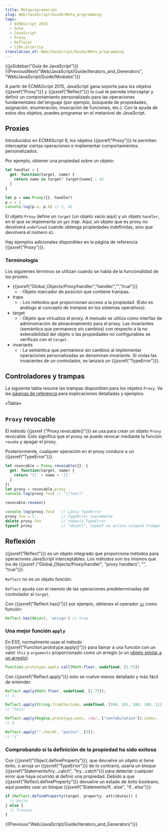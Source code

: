 ```yaml
---
title: Metaprogramación
slug: Web/JavaScript/Guide/Meta_programming
tags:
  - ECMAScript 2015
  - Guía
  - JavaScript
  - Proxy
  - Reflejar
  - l10n:priority
translation_of: Web/JavaScript/Guide/Meta_programming
---
```

{{jsSidebar("Guía de JavaScript")}}{{PreviousNext("Web/JavaScript/Guide/Iterators_and_Generators", "Web/JavaScript/Guide/Modules")}}

A partir de ECMAScript 2015, JavaScript gana soporte para los objetos {{jsxref("Proxy")}} y {{jsxref("Reflect")}} lo cual te permite interceptar y definir un comportamiento personalizado para las operaciones fundamentales del lenguaje (por ejemplo, búsqueda de propiedades, asignación, enumeración, invocación de funciones, etc.). Con la ayuda de estos dos objetos, puedes programar en el metanivel de JavaScript.

## Proxies

Introducidos en ECMAScript 6, los objetos {{jsxref("Proxy")}} te permiten interceptar ciertas operaciones e implementar comportamientos personalizados.

Por ejemplo, obtener una propiedad sobre un objeto:

```js
let handler = {
  get: function(target, name) {
    return name in target? target[name] : 42
  }
}

let p = new Proxy({}, handler)
p.a = 1
console.log(p.a, p.b) // 1, 42
```

El objeto `Proxy` define un _`target`_ (un objeto vacío aquí) y un objeto _`handler`_, en el que se implementa un `get` _trap_. Aquí, un objeto que es proxy no devolverá `undefined` cuando obtenga propiedades indefinidas, sino que devolverá el número `42`.

Hay ejemplos adicionales disponibles en la página de referencia {{jsxref("Proxy")}}.

### Terminología

Los siguientes términos se utilizan cuando se habla de la funcionalidad de los proxies.

- {{jsxref("Global_Objects/Proxy/handler","handler","","true")}}
  - : Objeto marcador de posición que contiene trampas.
- traps
  - : Los métodos que proporcionan acceso a la propiedad. (Esto es análogo al concepto de _trampas_ en los sistemas operativos).
- target
  - : Objeto que virtualiza el proxy. A menudo se utiliza como interfaz de administración de almacenamiento para el proxy. Las invariantes (semántica que permanece sin cambios) con respecto a la no extensibilidad del objeto o las propiedades no configurables se verifican con el `target`.
- invariants
  - : La semántica que permanece sin cambios al implementar operaciones personalizadas se denominan _invariants_. Si violas las invariantes de un controlador, se lanzará un {{jsxref("TypeError")}}.

## Controladores y trampas

La siguiente tabla resume las trampas disponibles para los objetos `Proxy`. Ve las [páginas de referencia](/es/docs/Web/JavaScript/Reference/Global_Objects/Proxy/handler) para explicaciones detalladas y ejemplos.

«Tabla»

## `Proxy` revocable

El método {{jsxref ("Proxy.revocable()")}} se usa para crear un objeto `Proxy` revocable. Esto significa que el proxy se puede revocar mediante la función `revoke` y apagar el proxy.

Posteriormente, cualquier operación en el proxy conduce a un {{jsxref("TypeError")}}.

```js
let revocable = Proxy.revocable({}, {
  get: function(target, name) {
    return '[[' + name + ']]'
  }
})
let proxy = revocable.proxy
console.log(proxy.foo) // "[[foo]]"

revocable.revoke()

console.log(proxy.foo)   // Lanza TypeError
proxy.foo = 1            // TypeError nuevamente
delete proxy.foo         // todavía TypeError
typeof proxy             // "object", typeof no activa ninguna trampa
```

## Reflexión

{{jsxref("Reflect")}} es un objeto integrado que proporciona métodos para operaciones JavaScript interceptables. Los métodos son los mismos que los de {{jsxref ("Global_Objects/Proxy/handler", "proxy handlers", "", "true")}}.

`Reflect` no es un objeto función.

`Reflect` ayuda con el reenvío de las operaciones predeterminadas del controlador al `target`.

Con {{jsxref("Reflect.has()")}} por ejemplo, obtienes el operador [`in`](/es/docs/Web/JavaScript/Reference/Operators/in) como función:

```js
Reflect.has(Object, 'assign') // true
```

### Una mejor función `apply`

En ES5, normalmente usas el método {{jsxref("Function.prototype.apply()")}} para llamar a una función con un valor `this` y `arguments` proporcionado como un arreglo (o un [objeto similar a un arreglo](/es/docs/Web/JavaScript/Guide/Indexed_collections#Working_with_array-like_objects)).

```js
Function.prototype.apply.call(Math.floor, undefined, [1.75])
```

Con {{jsxref("Reflect.apply")}} esto se vuelve menos detallado y más fácil de entender:

```js
Reflect.apply(Math.floor, undefined, [1.75]);
// 1;

Reflect.apply(String.fromCharCode, undefined, [104, 101, 108, 108, 111]);
// "hola"

Reflect.apply(RegExp.prototype.exec, /ab/, ["confabulation"]).index;
// 4

Reflect.apply("".charAt, "ponies", [3]);
// "i"
```

### Comprobando si la definición de la propiedad ha sido exitosa

Con {{jsxref("Object.defineProperty")}}, que devuelve un objeto si tiene éxito, o arroja un {{jsxref("TypeError")}} de lo contrario, usaría un bloque {{jsxref("Statements/try...catch", "try...catch")}} para detectar cualquier error que haya ocurrido al definir una propiedad. Debido a que {{jsxref("Reflect.defineProperty")}} devuelve un estado de éxito booleano, aquí puedes usar un bloque {{jsxref("Statements/if...else", "if...else")}}:

```js
if (Reflect.defineProperty(target, property, attributes)) {
  // éxito
} else {
  // fracaso
}
```

{{Previous("Web/JavaScript/Guide/Iterators_and_Generators")}}
